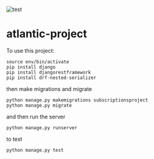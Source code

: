 ![test](https://user-images.githubusercontent.com/21280975/118487053-546c8c80-b6e8-11eb-93f7-ef95b76166a8.png)
# atlantic-project
To use this project:

    source env/bin/activate
    pip install django
    pip install djangorestframework
    pip install drf-nested-serializer

then make migrations and migrate

    python manage.py makemigrations subscriptionsproject
    python manage.py migrate

and then run the server

    python manage.py runserver

to test

    python manage.py test
